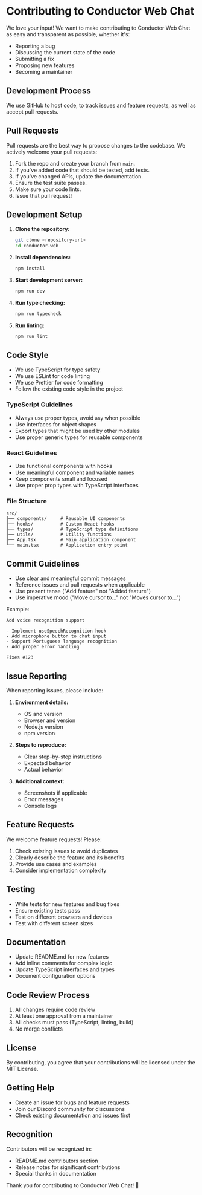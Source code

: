 # Contributing to Conductor Web Chat

We love your input! We want to make contributing to Conductor Web Chat as easy and transparent as possible, whether it's:

- Reporting a bug
- Discussing the current state of the code
- Submitting a fix
- Proposing new features
- Becoming a maintainer

## Development Process

We use GitHub to host code, to track issues and feature requests, as well as accept pull requests.

## Pull Requests

Pull requests are the best way to propose changes to the codebase. We actively welcome your pull requests:

1. Fork the repo and create your branch from `main`.
2. If you've added code that should be tested, add tests.
3. If you've changed APIs, update the documentation.
4. Ensure the test suite passes.
5. Make sure your code lints.
6. Issue that pull request!

## Development Setup

1. **Clone the repository:**
   ```bash
   git clone <repository-url>
   cd conductor-web
   ```

2. **Install dependencies:**
   ```bash
   npm install
   ```

3. **Start development server:**
   ```bash
   npm run dev
   ```

4. **Run type checking:**
   ```bash
   npm run typecheck
   ```

5. **Run linting:**
   ```bash
   npm run lint
   ```

## Code Style

- We use TypeScript for type safety
- We use ESLint for code linting
- We use Prettier for code formatting
- Follow the existing code style in the project

### TypeScript Guidelines

- Always use proper types, avoid `any` when possible
- Use interfaces for object shapes
- Export types that might be used by other modules
- Use proper generic types for reusable components

### React Guidelines

- Use functional components with hooks
- Use meaningful component and variable names
- Keep components small and focused
- Use proper prop types with TypeScript interfaces

### File Structure

```
src/
├── components/     # Reusable UI components
├── hooks/          # Custom React hooks
├── types/          # TypeScript type definitions
├── utils/          # Utility functions
├── App.tsx         # Main application component
└── main.tsx        # Application entry point
```

## Commit Guidelines

- Use clear and meaningful commit messages
- Reference issues and pull requests when applicable
- Use present tense ("Add feature" not "Added feature")
- Use imperative mood ("Move cursor to..." not "Moves cursor to...")

Example:
```
Add voice recognition support

- Implement useSpeechRecognition hook
- Add microphone button to chat input
- Support Portuguese language recognition
- Add proper error handling

Fixes #123
```

## Issue Reporting

When reporting issues, please include:

1. **Environment details:**
   - OS and version
   - Browser and version
   - Node.js version
   - npm version

2. **Steps to reproduce:**
   - Clear step-by-step instructions
   - Expected behavior
   - Actual behavior

3. **Additional context:**
   - Screenshots if applicable
   - Error messages
   - Console logs

## Feature Requests

We welcome feature requests! Please:

1. Check existing issues to avoid duplicates
2. Clearly describe the feature and its benefits
3. Provide use cases and examples
4. Consider implementation complexity

## Testing

- Write tests for new features and bug fixes
- Ensure existing tests pass
- Test on different browsers and devices
- Test with different screen sizes

## Documentation

- Update README.md for new features
- Add inline comments for complex logic
- Update TypeScript interfaces and types
- Document configuration options

## Code Review Process

1. All changes require code review
2. At least one approval from a maintainer
3. All checks must pass (TypeScript, linting, build)
4. No merge conflicts

## License

By contributing, you agree that your contributions will be licensed under the MIT License.

## Getting Help

- Create an issue for bugs and feature requests
- Join our Discord community for discussions
- Check existing documentation and issues first

## Recognition

Contributors will be recognized in:
- README.md contributors section
- Release notes for significant contributions
- Special thanks in documentation

Thank you for contributing to Conductor Web Chat! 🎉